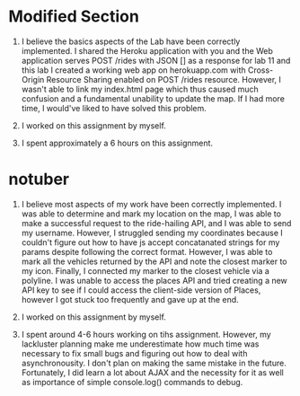 # Modified Section

1. I believe the basics aspects of the Lab have been correctly implemented. I shared the Heroku application with you and the Web application serves POST /rides with JSON [] as a response for lab 11 and this lab I created a working web app on herokuapp.com with Cross-Origin Resource Sharing enabled on POST /rides resource. However, I wasn't able to link my index.html page which thus caused much confusion and a fundamental unability to update the map. If I had more time, I would've liked to have solved this problem.

2. I worked on this assignment by myself.

3. I spent approximately a 6 hours on this assignment.

# notuber
1. I believe most aspects of my work have been correctly implemented. I was able to determine and mark my location on the map, I was able to make a successful request to the ride-hailing API, and I was able to send my username. However, I struggled sending my coordinates because I couldn't figure out how to have js accept concatanated strings for my params despite following the correct format. However, I was able to mark all the vehicles returned by the API and note the closest marker to my icon. Finally, I connected my marker to the closest vehicle via a polyline. I was unable to access the places API and tried creating a new API key to see if I could access the client-side version of Places, however I got stuck too frequently and gave up at the end.

2. I worked on this assignment by myself.

3. I spent around 4-6 hours working on tihs assignment. However, my lackluster planning make me underestimate how much time was necessary to fix small bugs and figuring out how to deal with asynchronousity. I don't plan on making the same mistake in the future. Fortunately, I did learn a lot about AJAX and the necessity for it as well as importance of simple console.log() commands to debug.
